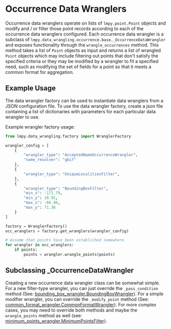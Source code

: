 # Occurrence Data Wranglers

Occurrence data wranglers operate on lists of `lmpy.point.Point` objects and modify
and / or filter those point records according to each of the occurrence data wranglers
configured.  Each occurrence data wrangler is a subclass of
`lmpy.data_wrangling.occurrence.base._OccurrenceDataWrangler` and exposes functionality
through the `wrangle_occurrences` method.  This method takes a list of `Point` objects
as input and returns a list of wrangled `Point` objects which may include filtering out
points that don't satisfy the specified criteria or they may be modified by a wrangler
to fit a specified need, such as modifying the set of fields for a point so that it
meets a common format for aggregation.


## Example Usage

The data wrangler factory can be used to instantiate data wranglers from a JSON configuration
file.  To use the data wrangler factory, create a json file containing a list of dictionaries
with parameters for each particular data wrangler to use.

Example wrangler factory usage:

```python
from lmpy.data_wrangling.factory import WranglerFactory

wrangler_config = [
    {
        "wrangler_type": "AcceptedNameOccurrenceWrangler",
        "name_resolver": "gbif"
    },
    {
        "wrangler_type": "UniqueLocalitiesFilter",
    },
    {
        "wrangler_type": "BoundingBoxFilter",
        "min_x": -171.79,
        "min_y": 18.91,
        "max_x": -66.96,
        "max_y": 71.36
    }
]

factory = WranglerFactory()
occ_wranglers = factory.get_wranglers(wrangler_config)

# Assume that points have been established somewhere
for wrangler in occ_wranglers:
    if points:
        points = wrangler.wrangle_points(points)
```


## Subclassing _OccurrenceDataWrangler

Creating a new occurrence data wrangler class can be somewhat simple.  For a new
filter-type wrangler, you can just override the `_pass_condition` method
(See: [bounding_box_wrangler.BoundingBoxWrangler](./bounding_box_wrangler.py)).
For a simple modifier wrangler, you can override the `_modify_point` method
(See: [common_format_wrangler.CommonFormatWrangler](./common_format_wrangler.py)).
For more complex cases, you may need to override both methods and maybe the
`wrangle_points` method as well
(see: [minimum_points_wrangler.MinimumPointsFilter](./minimum_points_wrangler.py)).